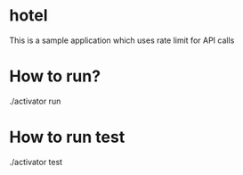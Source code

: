 # hotel

This is a sample application which uses rate limit for API calls

# How to run?

./activator run

# How to run test

./activator test